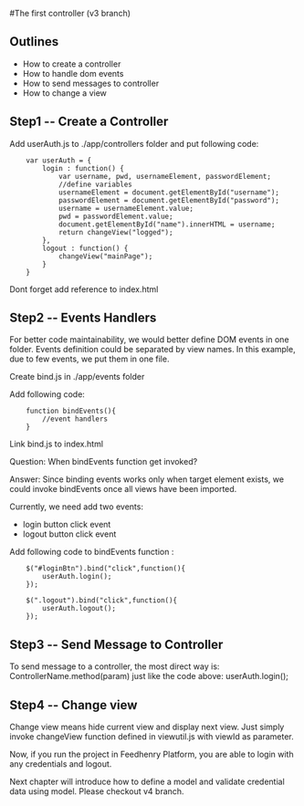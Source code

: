 #The first controller (v3 branch)

## Outlines

* How to create a controller
* How to handle dom events
* How to send messages to controller
* How to change a view

## Step1 -- Create a Controller

Add userAuth.js to ./app/controllers folder and put following code:

		var userAuth = {
			login : function() {
				var username, pwd, usernameElement, passwordElement;
				//define variables
				usernameElement = document.getElementById("username");
				passwordElement = document.getElementById("password");
				username = usernameElement.value;
				pwd = passwordElement.value;
				document.getElementById("name").innerHTML = username;
				return changeView("logged");
			},
			logout : function() {
				changeView("mainPage");
			}
		}

Dont forget add reference to index.html

## Step2 -- Events Handlers

For better code maintainability, we would better define DOM events in one folder. Events definition could be separated by view names. In this example, due to few events, we put them in one file.

Create bind.js in ./app/events folder

Add following code:

		function bindEvents(){
			//event handlers
		}

Link bind.js to index.html

Question: When bindEvents function get invoked?

Answer: Since binding events works only when target element exists, we could invoke bindEvents once all views have been imported.

Currently, we need add two events:

* login button click event
* logout button click event

Add following code to bindEvents function :

		$("#loginBtn").bind("click",function(){
			userAuth.login();
		});
		
		$(".logout").bind("click",function(){
			userAuth.logout();
		});
		
## Step3 -- Send Message to Controller

To send message to a controller, the most direct way is: ControllerName.method(param) just like the code above: userAuth.login();

## Step4 -- Change view

Change view means hide current view and display next view. Just simply invoke changeView function defined in viewutil.js with viewId as parameter.


Now, if you run the project in Feedhenry Platform, you are able to login with any credentials and logout.

Next chapter will introduce how to define a model and validate credential data using model. Please checkout v4 branch.




